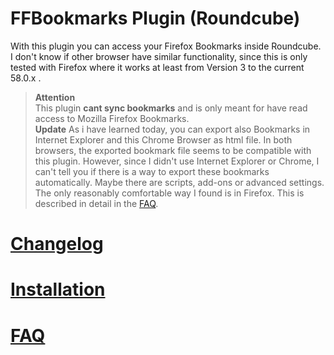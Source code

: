 # FFBookmarks Plugin (Roundcube)
With this plugin you can access your Firefox Bookmarks inside Roundcube. I don't know if other browser have similar functionality, since this is only tested with Firefox where it works at least from Version 3 to the current 58.0.x .

> **Attention**  
This plugin **cant sync bookmarks** and is only meant for have read access to Mozilla Firefox Bookmarks.  
**Update**
As i have learned today, you can export also Bookmarks in Internet Explorer and this Chrome Browser as html file. In both browsers, the exported bookmark file seems to be compatible with this plugin. However, since I didn't use Internet Explorer or Chrome, I can't tell you if there is a way to export these bookmarks automatically. Maybe there are scripts, add-ons or advanced settings. The only reasonably comfortable way I found is in Firefox. This is described in detail in the [FAQ](../../wiki/FAQ). 

# [Changelog](../../wiki/Changelog)

# [Installation](../../wiki/Installation)

# [FAQ](../../wiki/FAQ)
